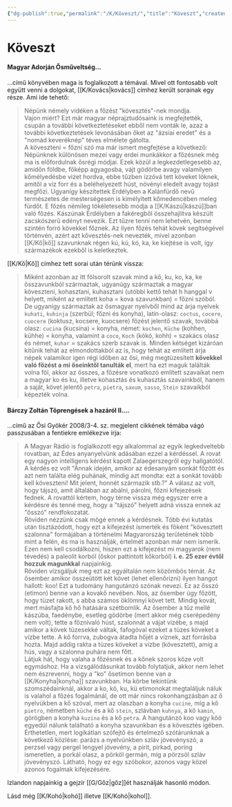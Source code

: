 ```yaml
---
{"dg-publish":true,"permalink":"/K/Köveszt/","title":"Köveszt","created":"2024-05-06T12:21","updated":"2024-10-25T22:27"}
---
```



# Köveszt

#### Magyar Adorján Ősműveltség...  

...című könyvében maga is foglalkozott a témával. Mivel ott fontosabb volt együtt venni a dolgokat, [[K/Kovács\|kovács]] címhez került sorainak egy része. Ami ide tehető:  
> Népünk némely vidéken a főzést "kövesztés"-nek mondja.  
> Vajon miért? Ezt már magyar néprajztudósaink is megfejtették, csupán a további következtetéseket ebből nem vonták le, azaz a további következtetések levonásában őket az "ázsiai eredet" és a "nomád keveréknép" téves elmélete gátolta.  
> A köveszteni = főzni szó ma már ismert megfejtése a következő: Népünknek különösen mezei vagy erdei munkákkor a főzésnek még ma is előfordulnak ősrégi módjai. Ezek közül a legkezdetlegesebb az, amidőn földbe, főképp agyagosba, vájt gödörbe avagy valamilyen kőmélyedésbe vizet hordva, ebbe tűzben izzóvá tett köveket löknek, amitől a víz forr és a beléhelyezett húst, növényi eledelt avagy tojást megfőzi. Ugyanígy készítettek Erdélyben a Kalánfürdő nevű természetes de mesterségesen is kimélyített kőmedencében meleg fürdőt. E főzés némileg tökéletesebb módja a [[K/Kászú\|kászú]]ban való főzés. Kászúnak Erdélyben a fakéregből összehajlítva készült zacskószerű edényt nevezik. Ezt tűzre tenni nem lehetvén, benne szintén forró kövekkel főznek. Az ilyen főzés tehát kövek segítségével történvén, azért azt kővesztés-nek nevezték, mivel azonban [[K/Kő\|kő]] szavunknak régen kú, kú, kó, ka, ke kiejtése is volt, így származékok ezekből is keletkeztek.  

[[K/Kő\|Kő]] címhez tett sorai után térünk vissza:  
> Miként azonban az itt fölsorolt szavak mind a kő, ku, ko, ka, ke ősszavunkból származtak, ugyanúgy származtak a magyar köveszteni, kohasztani, kuhasztani (utóbbi kettő tehát h hanggal v helyett, miként az említett koha = kova szavunkban) = főzni szóból. De ugyanígy származtak az ősmagyar nyelvből mind az árja nyelvek `kuhati`, `kuhinja` (szerbül; főzni és konyha), latin-olasz: `coctus`, `cocere`, `cuocere` (koktusz, kocsere, kuocsere) főzést jelentő szavak, továbbá olasz: `cucina` (kucsína) = konyha, német: `kochen`, `Küche` (kohhen, kühhe) = konyha, valamint a `coco`, `Koch` (kókó, kohh) = szakács olasz és német, `kuhar` = szakács szerb szavak is. Minden kétséget kizáróan kitűnik tehát az elmondottakból az is, hogy tehát az említett árja népek valamikor igen régi időben az ősi, még megtüzesített **kövekkel való főzést a mi őseinktől tanulták el**, mert ha ezt maguk találták volna föl, akkor az összes, a főzésre vonatkozó említett szavaikat nem a magyar ko és ku, illetve kohasztás és kuhasztás szavainkból, hanem a saját, követ jelentő `petra`, `pietra`, `saxum`, `sasso`, `Stein` szavaikból képezték volna.  

#### Bárczy Zoltán Töprengések a hazáról II....

...című az Ősi Gyökér 2008/3-4. sz. megjelent cikkének témába vágó passzusában a fentiekre emlékezve írja:  
> A Magyar Rádió is foglalkozott egy alkalommal az egyik legkedveltebb rovatban, az Édes anyanyelvünk adásában ezzel a kérdéssel. A rovat egy nagyon intelligens kérdést kapott Zalaegerszegről egy hallgatótól. A kérdés ez volt "Annak idején, amikor az édesanyám sonkát főzött és azt nem találta elég puhának, mindig azt mondta: ezt a sonkát tovább kell köveszteni! Mit jelent, honnét származik stb.?" A válasz az volt, hogy tájszó, amit általában az abálni, párolni, főzni kifejezések fednek. A rovattól kértem, hogy térne vissza még egyszer erre a kérdésre és tenné meg, hogy a "tájszó" helyett adná vissza ennek az "ősszó" rendfokozatát.  
> Röviden nézzünk csak mögé ennek a kérdésnek. Több évi kutatás után tisztázódott, hogy ezt a kifejezést ismerték és főként "kövesztett szalonna" formájában a történelmi Magyarország területének több mint a felén, és ma is használják, értelmét azonban már nem ismerik. Ezen nem kell csodálkozni, hiszen ezt a kifejezést mi magyarok (nem tévedés) a paleolit korból (őskor pattintott kőkorból) **i. e. 25 ezer évtől hozzuk magunkkal** napjainkig.  
> Röviden vizsgáljuk meg ezt az egyáltalán nem közömbös témát. Az ősember amikor összeütött két követ (lehet ellenőrizni) ilyen hangot hallott: koo! Ezt a tudomány hangutánzó szónak nevezi. Ez az ősszó (etimon) benne van a kovakő nevében. Nos, az ősember úgy főzött, hogy tüzet rakott, s abba számos öklömnyi követ tett. Mindig kovát, mert másfajta kő hő hatására szétbomlik. Az ősember a tűz mellé kászúba, faedénybe, esetleg gödörbe (mert akkor még cserépedény nem volt), tette a főznivaló húst, szalonnát a vájat vizébe, s majd amikor a kövek tüzesekké váltak, fafogóval ezeket a tüzes köveket a vízbe tette. A kő forrva, zubogva átadta hőjét a víznek, azt forrásba hozta. Majd addig rakta a tüzes köveket a vízbe (kövesztett), amíg a hús, vagy a szalonna puhára nem főtt.  
> Látjuk hát, hogy valaha a főzésnek és a kőnek szoros köze volt egymáshoz. Ha a vizsgálódásunkat tovább folytatjuk, akkor nem lehet nem észrevenni, hogy a "ko" ősetimon benne van a [[K/Konyha\|konyha]] szavunkban. Ha körbe tekintünk szomszédainknál, akkor a ko, kö, ku, kü etimonokat megtaláljuk náluk is valahol a főzés fogalmánál, de ott már nincs rokonhangzásban az ő nyelvükben a kő szóval, mert az olaszban a konyha `cucine`, míg a kő `pietro`, németben `küche` és a kő `stein`, szlávban `kuhnya`, a kő `kamin`, görögben a konyha `kuzina` és a kő `petra`. A hangutánzó koo vagy köö egyedül nálunk található a konyha szavunkban és a kövesztés igében. Érthetetlen, mert logikátlan szófejtő és értelmező szótárunknak a következő közlése: parázs a nyelvünkben szláv jövevényszó, a perzsel vagy pergel lengyel jövevény, a pirit, pirkad, poring ismeretlen, a porkál olasz, a pörköl germán, míg a pörzsöl szláv jövevényszó. Látható, hogy ez egy szóbokor, azonos vagy közel azonos fogalmak kifejezésére.  

Izlandon napjainkig a gejzír [[G/Gőz\|gőz]]ét használják hasonló módon.  

Lásd még [[K/Kohó\|kohó]] illetve [[K/Kohó\|kohol]].  
